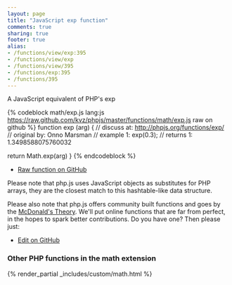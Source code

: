 ```yaml
---
layout: page
title: "JavaScript exp function"
comments: true
sharing: true
footer: true
alias:
- /functions/view/exp:395
- /functions/view/exp
- /functions/view/395
- /functions/exp:395
- /functions/395
---
```

<!-- Generated by Rakefile:build -->
A JavaScript equivalent of PHP's exp

{% codeblock math/exp.js lang:js https://raw.github.com/kvz/phpjs/master/functions/math/exp.js raw on github %}
function exp (arg) {
  //  discuss at: http://phpjs.org/functions/exp/
  // original by: Onno Marsman
  //   example 1: exp(0.3);
  //   returns 1: 1.3498588075760032

  return Math.exp(arg)
}
{% endcodeblock %}

 - [Raw function on GitHub](https://github.com/kvz/phpjs/blob/master/functions/math/exp.js)

Please note that php.js uses JavaScript objects as substitutes for PHP arrays, they are 
the closest match to this hashtable-like data structure. 

Please also note that php.js offers community built functions and goes by the 
[McDonald's Theory](https://medium.com/what-i-learned-building/9216e1c9da7d). We'll put online 
functions that are far from perfect, in the hopes to spark better contributions. 
Do you have one? Then please just: 

 - [Edit on GitHub](https://github.com/kvz/phpjs/edit/master/functions/math/exp.js)


### Other PHP functions in the math extension
{% render_partial _includes/custom/math.html %}

